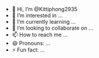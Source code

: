 - 👋 Hi, I’m @Kittiphong2935
- 👀 I’m interested in ...
- 🌱 I’m currently learning ...
- 💞️ I’m looking to collaborate on ...
- 📫 How to reach me ...
- 😄 Pronouns: ...
- ⚡ Fun fact: ...

<!---
Kittiphong2935/Kittiphong2935 is a ✨ special ✨ repository because its `README.md` (this file) appears on your GitHub profile.
You can click the Preview link to take a look at your changes.
--->
